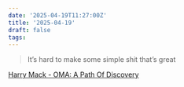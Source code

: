 ```yaml
---
date: '2025-04-19T11:27:00Z'
title: '2025-04-19'
draft: false
tags:
---
```


> It’s hard to make some simple shit that’s great

[Harry Mack - OMA: A Path Of Discovery](https://youtu.be/hOXhJEPVBj4?t=1035)
